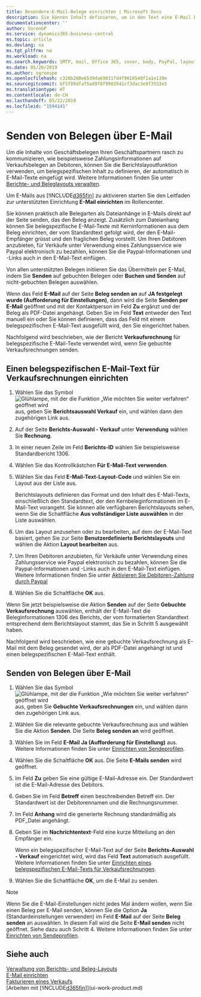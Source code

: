 ```yaml
---
title: Besondere-E-Mail-Belege einrichten | Microsoft Docs
description: Sie können Inhalt definieren, um in den Text eine E-Mail beispielsweise ein Paypal-Link einzufügen. Bestellanforderungen können auch Belege an eine E-Mail-Nachricht angehängt werden.
documentationcenter: ''
author: SorenGP
ms.service: dynamics365-business-central
ms.topic: article
ms.devlang: na
ms.tgt_pltfrm: na
ms.workload: na
ms.search.keywords: SMTP, mail, Office 365, cover, body, PayPal, layout
ms.date: 05/20/2019
ms.author: sgroespe
ms.openlocfilehash: c326b280e6539da69831fd4f9610540f1a1e139e
ms.sourcegitcommit: bf5f89dfaf5ad9f8f9902941cf3dac3e9f3553e5
ms.translationtype: HT
ms.contentlocale: de-CH
ms.lasthandoff: 05/22/2019
ms.locfileid: "1594141"
---
```

# <a name="send-documents-by-email"></a>Senden von Belegen über E-Mail
Um die Inhalte von Geschäftsbelegen Ihren Geschäftspartnern rasch zu kommunizieren, wie beispielsweise Zahlungsinformationen auf Verkaufsbelegen an Debitoren, können Sie die Berichtslayoutfunktion verwenden, um belegspezifischen Inhalt zu definieren, der automatisch in E-Mail-Texte eingefügt wird. Weitere Informationen finden Sie unter [Berichte- und Beleglayouts verwalten](ui-manage-report-layouts.md).

Um E-Mails aus [!INCLUDE[d365fin](includes/d365fin_md.md)] zu aktivieren starten Sie den Leitfaden zur unterstützten Einrichtung **E-Mail einrichten** im Rollencenter.

Sie können praktisch alle Belegarten als Dateianhänge in E-Mails direkt auf der Seite senden, das den Beleg anzeigt. Zusätzlich zum Dateianhang können Sie belegspezifische E-Mail-Texte mit Kerninformationen aus dem Beleg einrichten, der vom Standardtext gefolgt wird, der den E-Mail-Empfänger grüsst und den fraglichen Beleg vorstellt. Um Ihren Debitoren anzubieten, für Verkäufe unter Verwendung eines Zahlungsservice wie Paypal elektronisch zu bezahlen, können Sie die Paypal-Informationen und -Links auch in den E-Mail-Text einfügen.

Von allen unterstützten Belegen initiieren Sie das Übermitteln per E-Mail, indem Sie **Senden** auf gebuchten Belegen oder **Buchen und Senden** auf nicht-gebuchten Belegen auswählen.

Wenn das Feld **E-Mail** auf der Seite **Beleg senden an** auf **JA festgelegt wurde (Aufforderung für Einstellungen)**, dann wird die Seite **Senden per E-Mail** geöffnet und mit der Kontaktperson im Feld **Zu** ergänzt und der Beleg als PDF-Datei angehängt. Geben Sie im Feld **Text** entweder den Text manuell ein oder Sie können definieren, dass das Feld mit einem belegspezifischen E-Mail-Text ausgefüllt wird, den Sie eingerichtet haben.

Nachfolgend wird beschrieben, wie der Bericht **Verkaufsrechnung** für belegspezifische E-Mail-Texte verwendet wird, wenn Sie gebuchte Verkaufsrechnungen senden.

## <a name="to-set-up-a-document-specific-email-body-for-sales-invoices"></a>Einen belegspezifischen E-Mail-Text für Verkaufsrechnungen einrichten
1. Wählen Sie das Symbol ![Glühlampe, mit der die Funktion „Wie möchten Sie weiter verfahren“ geöffnet wird](media/ui-search/search_small.png "Wie möchten Sie weiter verfahren?") aus, geben Sie **Berichtsauswahl Verkauf** ein, und wählen dann den zugehörigen Link aus.
2. Auf der Seite **Berichts-Auswahl - Verkauf** unter **Verwendung** wählen Sie **Rechnung**.
3. In einer neuen Zeile im Feld **Berichts-ID** wählen Sie beispielsweise Standardbericht 1306.
4. Wählen Sie das Kontrollkästchen **Für E-Mail-Text verwenden**.
5. Wählen Sie das Feld **E-Mail-Text-Layout-Code** und wählen Sie ein Layout aus der Liste aus.

    Berichtslayouts definieren das Format und den Inhalt des E-Mail-Texts, einschließlich den Standardtext, der den Kernbeleginformationen im E-Mail-Text vorangeht. Sie können alle verfügbaren Berichtslayouts sehen, wenn Sie die Schaltfläche **Aus vollständiger Liste auswählen** in der Liste auswählen.
6. Um das Layout anzusehen oder zu bearbeiten, auf dem der E-Mail-Text basiert, gehen Sie zur Seite **Benutzerdefinierte Berichtslayouts** und wählen die Aktion **Layout bearbeiten** aus.
7. Um Ihren Debitoren anzubieten, für Verkäufe unter Verwendung eines Zahlungsservice wie Paypal elektronisch zu bezahlen, können Sie die Paypal-Informationen und -Links auch in den E-Mail-Text einfügen. Weitere Informationen finden Sie unter [Aktivieren Sie Debitoren-Zahlung durch Paypal](sales-how-enable-payment-service-extensions.md)
8. Wählen Sie die Schaltfläche **OK** aus.

Wenn Sie jetzt beispielsweise die Aktion **Senden** auf der Seite **Gebuchte Verkaufsrechnung** auswählen, enthält der E-Mail-Text die Beleginformationen 1306 des Berichts, der vom formatierten Standardtext entsprechend dem Berichtslayout stammt, das Sie in Schritt 5 ausgewählt haben.

Nachfolgend wird beschrieben, wie eine gebuchte Verkaufsrechnung als E-Mail mit dem Beleg gesendet wird, der als PDF-Datei angehängt ist und einen belegspezifischen E-Mail-Text enthält.

## <a name="to-send-documents-by-email"></a>Senden von Belegen über E-Mail
1. Wählen Sie das Symbol ![Glühlampe, mit der die Funktion „Wie möchten Sie weiter verfahren“ geöffnet wird](media/ui-search/search_small.png "Wie möchten Sie weiter verfahren?") aus, geben Sie **Gebuchte Verkaufsrechnungen** ein, und wählen dann den zugehörigen Link aus.
2. Wählen Sie die relevante gebuchte Verkaufsrechnung aus und wählen Sie die Aktion **Senden**. Die Seite **Beleg senden an** wird geöffnet.
3. Wählen Sie im Feld **E-Mail** **Ja (Aufforderung für Einstellung)** aus. Weitere Informationen finden Sie unter [Einrichten von Sendeprofilen](sales-how-setup-document-send-profiles.md).
4. Wählen Sie die Schaltfläche **OK** aus. Die Seite **E-Mails senden** wird geöffnet.
5. Im Feld **Zu** geben Sie eine gültige E-Mail-Adresse ein. Der Standardwert ist die E-Mail-Adresse des Debitors.
6. Geben Sie im Feld **Betreff** einen beschreibenden Betreff ein. Der Standardwert ist der Debitorennamen und die Rechnungsnummer.
7. Im Feld **Anhang** wird die generierte Rechnung standardmäßig als PDF\_Datei angehängt.
8. Geben Sie im **Nachrichtentext**-Feld eine kurze Mitteilung an den Empfänger ein.

    Wenn ein belegspezifischer E-Mail-Text auf der Seite **Berichts-Auswahl - Verkauf** eingerichtet wird, wird das Feld **Text** automatisch ausgefüllt. Weitere Informationen finden Sie unter [Einrichten eines belegspezifischen E-Mail-Texts für Verkaufsrechnungen](ui-how-send-documents-email.md#to-set-up-a-document-specific-email-body-for-sales-invoices).
9. Wählen Sie die Schaltfläche **OK**, um die E-Mail zu senden.

> [!NOTE]  
>   Wenn Sie die E-Mail-Einstellungen nicht jedes Mal ändern wollen, wenn Sie einen Beleg per E-Mail senden, können Sie die Option **Ja** (Standardeinstellungen verwenden) im Feld **E-Mail** auf der Seite **Beleg senden** an auswählen. In diesem Fall wird die Seite **E-Mail senden** nicht geöffnet. Siehe dazu auch Schritt 4. Weitere Informationen finden Sie unter [Einrichten von Sendeprofilen](sales-how-setup-document-send-profiles.md).

## <a name="see-also"></a>Siehe auch
[Verwaltung von Berichts- und Beleg-Layouts](ui-manage-report-layouts.md)  
[E-Mail einrichten](admin-how-setup-email.md)  
[Fakturieren eines Verkaufs](sales-how-invoice-sales.md)  
[Arbeiten mit [!INCLUDE[d365fin](includes/d365fin_md.md)]](ui-work-product.md)
